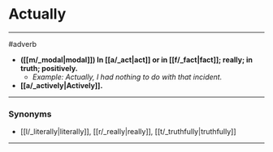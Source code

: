 # Actually
---
#adverb
- **([[m/_modal|modal]]) In [[a/_act|act]] or in [[f/_fact|fact]]; really; in truth; positively.**
	- _Example: Actually, I had nothing to do with that incident._
- **[[a/_actively|Actively]].**
---
### Synonyms
- [[l/_literally|literally]], [[r/_really|really]], [[t/_truthfully|truthfully]]
---
